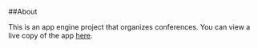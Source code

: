 ##About

This is an app engine project that organizes conferences. You can view a live copy of the app <a href = "https://conference-central-1083.appspot.com/#/">here</a>.

